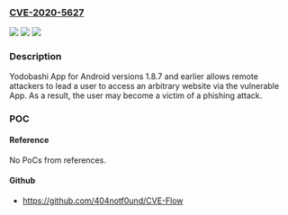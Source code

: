 ### [CVE-2020-5627](https://cve.mitre.org/cgi-bin/cvename.cgi?name=CVE-2020-5627)
![](https://img.shields.io/static/v1?label=Product&message=Yodobashi%20App%20for%20Android&color=blue)
![](https://img.shields.io/static/v1?label=Version&message=n%2Fa&color=blue)
![](https://img.shields.io/static/v1?label=Vulnerability&message=Fails%20to%20restrict%20access&color=brighgreen)

### Description

Yodobashi App for Android versions 1.8.7 and earlier allows remote attackers to lead a user to access an arbitrary website via the vulnerable App. As a result, the user may become a victim of a phishing attack.

### POC

#### Reference
No PoCs from references.

#### Github
- https://github.com/404notf0und/CVE-Flow


